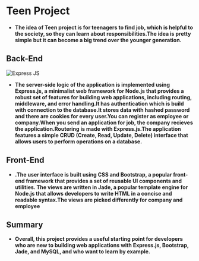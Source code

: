 # Teen Project
* **The idea of Teen project is for teenagers to find job, which is helpful to the society, so they can learn about responsibilities.The idea is pretty simple but it can become a big trend over the younger generation.**

## Back-End
![Express JS](https://user-images.githubusercontent.com/107917621/223138292-9aa84cd7-e092-4a8b-a610-2cb37e0f546b.jpg)
* **The server-side logic of the application is implemented using Express.js, a minimalist web framework for Node.js that provides a robust set of features for building web applications, including routing, middleware, and error handling.It has authentication which is build with connection to the database.It stores data with hashed password and there are cookies for every user.You can register as employee or company.When you send an application for job, the company recieves the application.Routering is made with Express.js.The application features a simple CRUD (Create, Read, Update, Delete) interface that allows users to perform operations on a database.**

## Front-End

* **.The user interface is built using CSS and Bootstrap, a popular front-end framework that provides a set of reusable UI components and utilities. The views are written in Jade, a popular template engine for Node.js that allows developers to write HTML in a concise and readable syntax.The views are picked differently for company and employee**

## Summary 
* **Overall, this project provides a useful starting point for developers who are new to building web applications with Express.js, Bootstrap, Jade, and MySQL, and who want to learn by example.**
